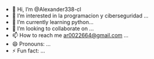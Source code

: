 - 👋 Hi, I’m @Alexander338-cl
- 👀 I’m interested in la programacion y ciberseguridad ...
- 🌱 I’m currently learning python...
- 💞️ I’m looking to collaborate on ...
- 📫 How to reach me ar0022664@gmail.com ...
- 😄 Pronouns: ...
- ⚡ Fun fact: ...

<!---
Alexander338-cl/Alexander338-cl is a ✨ special ✨ repository because its `README.md` (this file) appears on your GitHub profile.
You can click the Preview link to take a look at your changes.
--->
